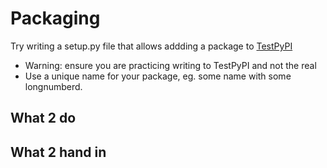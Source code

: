# Packaging

Try writing a setup.py file that allows addding a package to 
[TestPyPI](https://packaging.python.org/en/latest/guides/using-testpypi/)

- Warning: ensure you are practicing 
  writing to TestPyPI and not the real
- Use a unique name for your package, eg. some name with some longnumberd.

## What 2 do

## What 2 hand in
